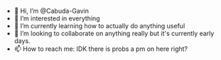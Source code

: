 - 👋 Hi, I’m @Cabuda-Gavin
- 👀 I’m interested in everything
- 🌱 I’m currently learning how to actually do anything useful
- 💞️ I’m looking to collaborate on anything really but it's currently early days.
- 📫 How to reach me: IDK there is probs a pm on here right?

<!---
Cabuda-Gavin/Cabuda-Gavin is a ✨ special ✨ repository because its `README.md` (this file) appears on your GitHub profile.
You can click the Preview link to take a look at your changes.
--->
